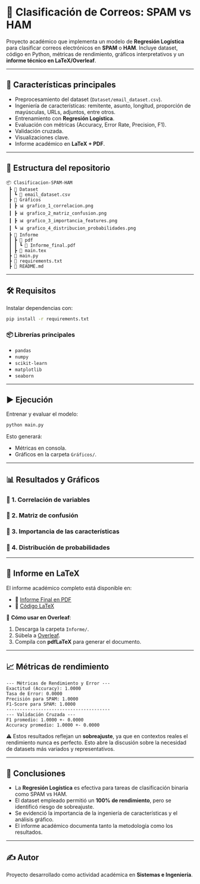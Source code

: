 # 📧 Clasificación de Correos: SPAM vs HAM

Proyecto académico que implementa un modelo de **Regresión Logística** para clasificar correos electrónicos en **SPAM** o **HAM**.
Incluye dataset, código en Python, métricas de rendimiento, gráficos interpretativos y un **informe técnico en LaTeX/Overleaf**.

---

## 🚀 Características principales

* Preprocesamiento del dataset (`Dataset/email_dataset.csv`).
* Ingeniería de características: remitente, asunto, longitud, proporción de mayúsculas, URLs, adjuntos, entre otros.
* Entrenamiento con **Regresión Logística**.
* Evaluación con métricas (Accuracy, Error Rate, Precision, F1).
* Validación cruzada.
* Visualizaciones clave.
* Informe académico en **LaTeX + PDF**.

---

## 📂 Estructura del repositorio

```
📦 Clasificacion-SPAM-HAM
 ┣ 📂 Dataset
 ┃ ┗ 📜 email_dataset.csv
 ┣ 📂 Gráficos
 ┃ ┣ 📊 grafico_1_correlacion.png
 ┃ ┣ 📊 grafico_2_matriz_confusion.png
 ┃ ┣ 📊 grafico_3_importancia_features.png
 ┃ ┗ 📊 grafico_4_distribucion_probabilidades.png
 ┣ 📂 Informe
 ┃ ┣ 📂 pdf
 ┃ ┃ ┗ 📜 Informe_final.pdf
 ┃ ┣ 📜 main.tex
 ┣ 📜 main.py
 ┣ 📜 requirements.txt
 ┣ 📜 README.md
```

---

## 🛠️ Requisitos

Instalar dependencias con:

```bash
pip install -r requirements.txt
```

### 📦 Librerías principales

* `pandas`
* `numpy`
* `scikit-learn`
* `matplotlib`
* `seaborn`

---

## ▶️ Ejecución

Entrenar y evaluar el modelo:

```bash
python main.py
```

Esto generará:

* Métricas en consola.
* Gráficos en la carpeta `Gráficos/`.

---

## 📊 Resultados y Gráficos

### 🔹 1. Correlación de variables
### 🔹 2. Matriz de confusión
### 🔹 3. Importancia de las características
### 🔹 4. Distribución de probabilidades

---

## 📑 Informe en LaTeX

El informe académico completo está disponible en:

* 📄 [Informe Final en PDF](Informe/pdf/Informe_final.pdf)
* 📜 [Código LaTeX](Informe/main.tex)

📌 **Cómo usar en Overleaf**:

1. Descarga la carpeta `Informe/`.
2. Súbela a [Overleaf](https://www.overleaf.com/).
3. Compila con **pdfLaTeX** para generar el documento.

---

## 📈 Métricas de rendimiento

```
--- Métricas de Rendimiento y Error ---
Exactitud (Accuracy): 1.0000
Tasa de Error: 0.0000
Precisión para SPAM: 1.0000
F1-Score para SPAM: 1.0000
---------------------------------------
--- Validación Cruzada ---
F1 promedio: 1.0000 +- 0.0000
Accuracy promedio: 1.0000 +- 0.0000
```

⚠️ Estos resultados reflejan un **sobreajuste**, ya que en contextos reales el rendimiento nunca es perfecto. Esto abre la discusión sobre la necesidad de datasets más variados y representativos.

---

## 📌 Conclusiones

* La **Regresión Logística** es efectiva para tareas de clasificación binaria como SPAM vs HAM.
* El dataset empleado permitió un **100% de rendimiento**, pero se identificó riesgo de sobreajuste.
* Se evidenció la importancia de la ingeniería de características y el análisis gráfico.
* El informe académico documenta tanto la metodología como los resultados.

---

## ✍️ Autor

Proyecto desarrollado como actividad académica en **Sistemas e Ingeniería**.
